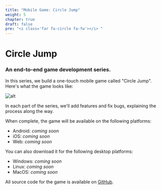 ```yaml
---
title: "Mobile Game: Circle Jump"
weight: 5
chapter: true
draft: false
pre: "<i class='far fa-circle fa-fw'></i> "
---
```


# <i class="far fa-circle"></i> Circle Jump

### An end-to-end game development series.

In this series, we build a one-touch mobile game called "Circle Jump". Here's what the game looks like:

![alt](/godot_recipes/img/circle_jump.gif)

In each part of the series, we'll add features and fix bugs, explaining the process along the way.

When complete, the game will be available on the following platforms:

* Android: _coming soon_
* iOS: _coming soon_
* Web: _coming soon_

You can also download it for the following desktop platforms:

* Windows: _coming soon_
* Linux: _coming soon_
* MacOS: _coming soon_

All source code for the game is available on [GitHub](https://github.com/kidscancode/circle_jump).